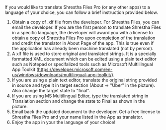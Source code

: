 If you would like to translate Shrestha Files Pro (or any other apps) to a language of your choice, you can follow a brief instruction provided below.

1. Obtain a copy of .xlf file from the developer. For Shrestha Files, you can email the developer. If you are the first person to translate Shrestha Files in a specific language, the developer will award you with a license to obtain a copy of Shrestha Files Pro upon completion of the translation and credit the translator in About Page of the app. This is true even if the application has already been machine translated (not by person).
2. A xlf file is used to store original and translated strings. It is a specially formatted XML document which can be edited using a plain text editor such as Notepad or specifalized tools such as Microsoft Multililngual App Toolkit (https://developer.microsoft.com/en-us/windows/downloads/multilingual-app-toolkit/). 
3. If you are using a plain text editor, translate the original string provided in source and type it in target section (About => "Über" in the picture). Also change the target state to "final".
4. If you are using MS Multilingual Editor, type the translated string in Translation section and change the state to Final as shown in the picture.
5. Email back the updated document to the developer. Get a free license to Shrestha Files Pro and your name listed in the App as translator.
6. Enjoy the app in your the language of your choice!
